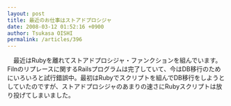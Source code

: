 ```yaml
---
layout: post
title: 最近のお仕事はストアドプロシジャ
date: 2008-03-12 01:52:16 +0900
author: Tsukasa OISHI
permalink: /articles/396
---
```



　最近はRubyを離れてストアドプロシジャ・ファンクションを組んでいます。Filnのリプレースに関するRailsプログラムは完了していて、今はDB移行のためにいろいろと試行錯誤中。最初はRubyでスクリプトを組んでDB移行をしようとしていたのですが、ストアドプロシジャのあまりの速さにRubyスクリプトは放り投げてしまいました。  

